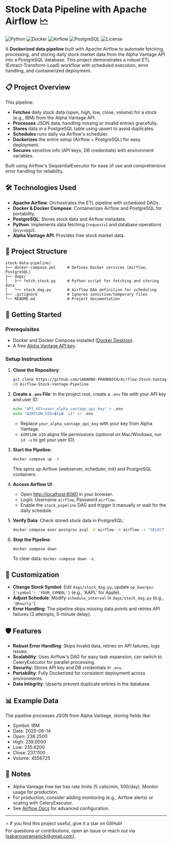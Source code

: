 # Stock Data Pipeline with Apache Airflow 🗠

![Python](https://img.shields.io/badge/Python-3.8%2B-blue)
![Docker](https://img.shields.io/badge/Docker-Compose-blue)
![Airflow](https://img.shields.io/badge/Apache%20Airflow-2.10.0-orange)
![PostgreSQL](https://img.shields.io/badge/PostgreSQL-13-green)
![License](https://img.shields.io/badge/License-MIT-yellow)

A **Dockerized data pipeline** built with Apache Airflow to automate fetching, processing, and storing daily stock market data from the Alpha Vantage API into a PostgreSQL database. This project demonstrates a robust ETL (Extract-Transform-Load) workflow with scheduled execution, error handling, and containerized deployment.

## 📋 Project Overview

This pipeline:
- **Fetches** daily stock data (open, high, low, close, volume) for a stock (e.g., IBM) from the Alpha Vantage API.
- **Processes** JSON data, handling missing or invalid entries gracefully.
- **Stores** data in a PostgreSQL table using upsert to avoid duplicates.
- **Schedules** runs daily via Airflow's scheduler.
- **Dockerizes** the entire setup (Airflow + PostgreSQL) for easy deployment.
- **Secures** sensitive info (API keys, DB credentials) with environment variables.

Built using Airflow's SequentialExecutor for ease of use and comprehensive error handling for reliability.

## 🛠️ Technologies Used
- **Apache Airflow**: Orchestrates the ETL pipeline with scheduled DAGs.
- **Docker & Docker Compose**: Containerizes Airflow and PostgreSQL for portability.
- **PostgreSQL**: Stores stock data and Airflow metadata.
- **Python**: Implements data fetching (`requests`) and database operations (`psycopg2`).
- **Alpha Vantage API**: Provides free stock market data.

## 📂 Project Structure
```
stock-data-pipeline/
├── docker-compose.yml     # Defines Docker services (Airflow, PostgreSQL)
├── dags/
│   ├── fetch_stock.py     # Python script for fetching and storing data
│   └── stock_dag.py       # Airflow DAG definition for scheduling
├── .gitignore             # Ignores sensitive/temporary files
└── README.md              # Project documentation
```

## 🚀 Getting Started

### Prerequisites
- Docker and Docker Compose installed ([Docker Desktop](https://www.docker.com/products/docker-desktop)).
- A free [Alpha Vantage API key](https://www.alphavantage.co/support/#api-key).

### Setup Instructions
1. **Clone the Repository**:
   ```bash
   git clone https://github.com/SABARNO-PRAMANICK/Airflow-Stock-Vantage-Pipeline.git
   cd Airflow-Stock-Vantage-Pipeline
   ```

2. **Create a `.env` File**:
   In the project root, create a `.env` file with your API key and user ID:
   ```bash
   echo "API_KEY=your_alpha_vantage_api_key" > .env
   echo "AIRFLOW_UID=$(id -u)" >> .env
   ```
   - Replace `your_alpha_vantage_api_key` with your key from Alpha Vantage.
   - `AIRFLOW_UID` aligns file permissions (optional on Mac/Windows, run `id -u` to get your user ID).

3. **Start the Pipeline**:
   ```bash
   docker compose up -d
   ```
   This spins up Airflow (webserver, scheduler, init) and PostgreSQL containers.

4. **Access Airflow UI**:
   - Open [http://localhost:8080](http://localhost:8080) in your browser.
   - Login: Username `airflow`, Password `airflow`.
   - Enable the `stock_pipeline` DAG and trigger it manually or wait for the daily schedule.

5. **Verify Data**:
   Check stored stock data in PostgreSQL:
   ```bash
   docker compose exec postgres psql -U airflow -d airflow -c "SELECT * FROM stock_data LIMIT 5;"
   ```

6. **Stop the Pipeline**:
   ```bash
   docker compose down
   ```
   To clear data: `docker compose down -v`.

## 🔧 Customization
- **Change Stock Symbol**: Edit `dags/stock_dag.py`, update `op_kwargs={'symbol': 'YOUR_SYMBOL'}` (e.g., 'AAPL' for Apple).
- **Adjust Schedule**: Modify `schedule_interval` in `dags/stock_dag.py` (e.g., `'@hourly'`).
- **Error Handling**: The pipeline skips missing data points and retries API failures (3 attempts, 5-minute delay).

## 🛡️ Features
- **Robust Error Handling**: Skips invalid data, retries on API failures, logs issues.
- **Scalability**: Uses Airflow's DAG for easy task expansion; can switch to CeleryExecutor for parallel processing.
- **Security**: Stores API key and DB credentials in `.env`.
- **Portability**: Fully Dockerized for consistent deployment across environments.
- **Data Integrity**: Upserts prevent duplicate entries in the database.

## 📊 Example Data
The pipeline processes JSON from Alpha Vantage, storing fields like:
- Symbol: IBM
- Date: 2025-08-14
- Open: 238.2500
- High: 239.0000
- Low: 235.6200
- Close: 237.1100
- Volume: 4556725


## 📝 Notes
- Alpha Vantage free tier has rate limits (5 calls/min, 500/day). Monitor usage for production.
- For production, consider adding monitoring (e.g., Airflow alerts) or scaling with CeleryExecutor.
- See [Airflow Docs](https://airflow.apache.org/docs/apache-airflow/stable/) for advanced configuration.

---

⭐ If you find this project useful, give it a star on GitHub!  
For questions or contributions, open an issue or reach out via [sabarnopramanick@gmail.com].